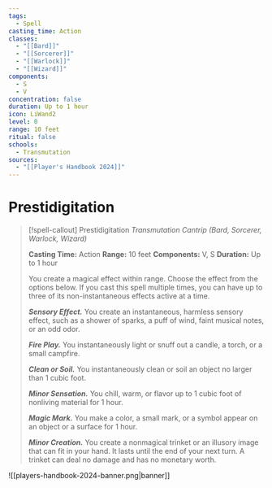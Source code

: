 ```yaml
---
tags:
  - Spell
casting_time: Action
classes:
  - "[[Bard]]"
  - "[[Sorcerer]]"
  - "[[Warlock]]"
  - "[[Wizard]]"
components:
  - S
  - V
concentration: false
duration: Up to 1 hour
icon: LiWand2
level: 0
range: 10 feet
ritual: false
schools:
  - Transmutation
sources:
  - "[[Player's Handbook 2024]]"
---
```


# Prestidigitation

>[!spell-callout] Prestidigitation
>_Transmutation Cantrip (Bard, Sorcerer, Warlock, Wizard)_
>
>**Casting Time:** Action
>**Range:** 10 feet
>**Components:** V, S
>**Duration:** Up to 1 hour
>
>You create a magical effect within range. Choose the effect from the options below. If you cast this spell multiple times, you can have up to three of its non-instantaneous effects active at a time.
>
>**_Sensory Effect._** You create an instantaneous, harmless sensory effect, such as a shower of sparks, a puff of wind, faint musical notes, or an odd odor.
>
>**_Fire Play._** You instantaneously light or snuff out a candle, a torch, or a small campfire.
>
>**_Clean or Soil._** You instantaneously clean or soil an object no larger than 1 cubic foot.
>
>**_Minor Sensation._** You chill, warm, or flavor up to 1 cubic foot of nonliving material for 1 hour.
>
>**_Magic Mark._** You make a color, a small mark, or a symbol appear on an object or a surface for 1 hour.
>
>**_Minor Creation._** You create a nonmagical trinket or an illusory image that can fit in your hand. It lasts until the end of your next turn. A trinket can deal no damage and has no monetary worth.


![[players-handbook-2024-banner.png|banner]]
